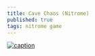 ```yaml
---
title: Cave Chaos (Nitrome)
published: true
tags: nitrome game
---
```

[![caption](https://img.youtube.com/vi/6qDXkEY6t1M/0.jpg)](https://www.youtube.com/watch?v=6qDXkEY6t1M)

